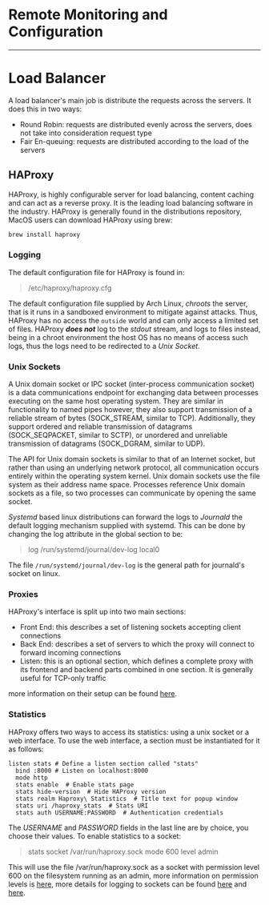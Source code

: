 # Remote Monitoring and Configuration
-----

# Load Balancer
A load balancer's main job is distribute the requests across the servers. It does this in two ways:
- Round Robin: requests are distributed evenly across the servers, does not take into consideration request type
- Fair En-queuing: requests are distributed according to the load of the servers

## HAProxy
HAProxy, is highly configurable server for load balancing, content caching and can act as a reverse proxy. It is the leading load balancing software in the industry. HAProxy is generally found in the distributions repository, MacOS users can download HAProxy using brew:

```sh
brew install haproxy
```

### Logging

The default configuration file for HAProxy is found in:
> /etc/haproxy/haproxy.cfg

The default configuration file supplied by Arch Linux, *chroots* the server, that is it runs in a sandboxed environment to mitigate against attacks. Thus, HAProxy has no access the `outside` world and can only access a limited set of files. HAProxy ***does not*** log to the *stdout* stream, and logs to files instead, being in a chroot environment the host OS has no means of access such logs, thus the logs need to be redirected to a *Unix Socket*.

### Unix Sockets
A Unix domain socket or IPC socket (inter-process communication socket) is a data communications endpoint for exchanging data between processes executing on the same host operating system. They are similar in functionality to named pipes however, they also support transmission of a reliable stream of bytes (SOCK_STREAM, similar to TCP). Additionally, they support ordered and reliable transmission of datagrams (SOCK_SEQPACKET, similar to SCTP), or unordered and unreliable transmission of datagrams (SOCK_DGRAM, similar to UDP).

The API for Unix domain sockets is similar to that of an Internet socket, but rather than using an underlying network protocol, all communication occurs entirely within the operating system kernel. Unix domain sockets use the file system as their address name space. Processes reference Unix domain sockets as a file, so two processes can communicate by opening the same socket.

*Systemd* based linux distributions can forward the logs to *Journald* the default logging mechanism supplied with systemd. This can be done by changing the log attribute in the global section to be:
> log /run/systemd/journal/dev-log local0

The file `/run/systemd/journal/dev-log` is the general path for journald's socket on linux.

### Proxies
HAProxy's interface is split up into two main sections:
- Front End: this describes a set of listening sockets accepting client connections
- Back End: describes a set of servers to which the proxy will connect to forward incoming connections
- Listen: this is an optional section, which defines a complete proxy with its frontend and backend
parts combined in one section. It is generally useful for TCP-only traffic

more information on their setup can be found [here](https://cbonte.github.io/haproxy-dconv/1.8/configuration.html#4).

### Statistics
HAProxy offers two ways to access its statistics: using a unix socket or a web interface. To use the web interface, a section must be instantiated for it as follows:
```
listen stats # Define a listen section called "stats"
  bind :8000 # Listen on localhost:8000
  mode http
  stats enable  # Enable stats page
  stats hide-version  # Hide HAProxy version
  stats realm Haproxy\ Statistics  # Title text for popup window
  stats uri /haproxy_stats  # Stats URI
  stats auth USERNAME:PASSWORD  # Authentication credentials
```

The *USERNAME* and *PASSWORD* fields in the last line are by choice, you choose their values. To enable statistics to a socket:
> stats socket /var/run/haproxy.sock mode 600 level admin

This will use the file /var/run/haproxy.sock as a socket with permission level 600 on the filesystem running as an admin, more information on permission levels is [here](https://www.ics.uci.edu/computing/linux/file-security.php), more details for logging to sockets can be found [here](https://cbonte.github.io/haproxy-dconv/1.8/configuration.html#3.1-stats%20socket) and [here](https://cbonte.github.io/haproxy-dconv/1.8/management.html#9.3).
